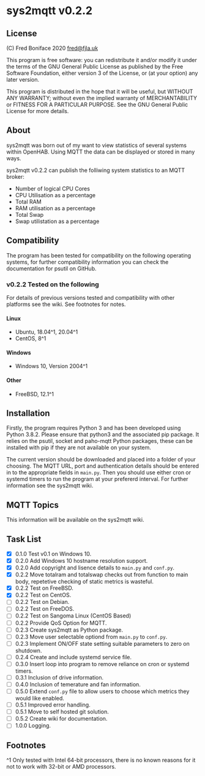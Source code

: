 # **sys2mqtt** v0.2.2

## License

(C) Fred Boniface 2020 <fred@fjla.uk>

This program is free software: you can redistribute it and/or modify it under the terms of the GNU General Public License as published by the Free Software Foundation, either version 3 of the License,  or (at your option) any later version.

This program is distributed in the hope that it will be useful, but WITHOUT ANY WARRANTY; without even the implied warranty of MERCHANTABILITY or FITNESS FOR A PARTICULAR PURPOSE.  See the GNU General Public License for more details.

## About

sys2mqtt was born out of my want to view statistics of several systems within OpenHAB.  Using MQTT the data can be displayed or stored in many ways.

sys2mqtt v0.2.2 can publish the folliwing system statistics to an MQTT broker:

- Number of logical CPU Cores
- CPU Utilisation as a percentage
- Total RAM
- RAM utilisation as a percentage
- Total Swap
- Swap utilistation as a percentage

## Compatibility

The program has been tested for compatibility on the following operating systems, for further compatibility information you can check the documentation for psutil on GitHub.

### v0.2.2 Tested on the following

For details of previous versions tested and compatibility with other platforms see the wiki.
See footnotes for notes.

#### Linux

- Ubuntu, 18.04^1, 20.04^1
- CentOS, 8^1

#### Windows

- Windows 10, Version 2004^1

#### Other

- FreeBSD, 12.1^1

## Installation

Firstly, the program requires Python 3 and has been developed using Python 3.8.2.  Please ensure that python3 and the associated pip package.  It relies on the psutil, socket and paho-mqtt Python packages, these can be installed with pip if they are not available on your system.

The current version should be downloaded and placed into a folder of your choosing.  The MQTT URL, port and authentication details should be entered in to the appropriate fields in `main.py`.  Then you should use either cron or systemd timers to run the program at your prefererd interval.  For further information see the sys2mqtt wiki.

## MQTT Topics

This information will be available on the sys2mqtt wiki.

## Task List

- [X] 0.1.0 Test v0.1 on Windows 10.
- [X] 0.2.0 Add Windows 10 hostname resolution support.
- [X] 0.2.0 Add copyright and lisence details to `main.py` and `conf.py`.
- [X] 0.2.2 Move totalram and totalswap checks out from function to main body, repetetive checking of static metrics is wasteful.
- [X] 0.2.2 Test on FreeBSD.
- [X] 0.2.2 Test on CentOS.
- [ ] 0.2.2 Test on Debian.
- [ ] 0.2.2 Test on FreeDOS.
- [ ] 0.2.2 Test on Sangoma Linux (CentOS Based)
- [ ] 0.2.2 Provide QoS Option for MQTT.
- [ ] 0.2.3 Create sys2mqtt as Python package.
- [ ] 0.2.3 Move user selectable optiond from `main.py` to `conf.py`.
- [ ] 0.2.3 Implement ON/OFF state setting suitable parameters to zero on shutdown.
- [ ] 0.2.4 Create and include systemd service file.
- [ ] 0.3.0 Insert loop into program to remove reliance on cron or systemd timers.
- [ ] 0.3.1 Inclusion of drive information.
- [ ] 0.4.0 Inclusion of temerature and fan information.
- [ ] 0.5.0 Extend `conf.py` file to allow users to choose which metrics they would like enabled.
- [ ] 0.5.1 Improved error handling.
- [ ] 0.5.1 Move to self hosted git solution.
- [ ] 0.5.2 Create wiki for documentation.
- [ ] 1.0.0 Logging.

## Footnotes

^1 Only tested with Intel 64-bit processors, there is no known reasons for it not to work with 32-bit or AMD processors.
